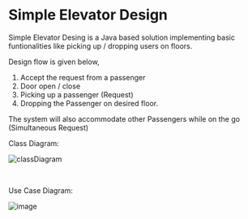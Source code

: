 # Simple Elevator Design 

Simple Elevator Desing is a Java based solution implementing basic funtionalities like picking up / dropping users on floors. 

Design flow is given below,  </br>
1. Accept the request from a passenger </br>
2. Door open / close </br>
3. Picking up a passenger (Request) 
4. Dropping the Passenger on desired floor. 

The system will also accommodate other Passengers while on the go (Simultaneous Request) 



Class Diagram: 

![classDiagram](https://user-images.githubusercontent.com/76593166/192026511-f69a4d64-e14d-427c-ad5a-f8b12867e400.png)


</br> 

Use Case Diagram: 

![image](https://user-images.githubusercontent.com/76593166/192026677-ab3af5b3-5c83-4e1a-ba61-81bbfbfef313.png)
